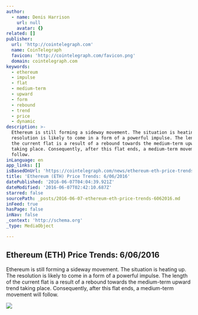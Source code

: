 ```yaml
---
author:
  - name: Denis Harrison
    url: null
    avatar: {}
related: []
publisher:
  url: 'http://cointelegraph.com'
  name: CoinTelegraph
  favicon: 'http://cointelegraph.com/favicon.png'
  domain: cointelegraph.com
keywords:
  - ethereum
  - impulse
  - flat
  - medium-term
  - upward
  - form
  - rebound
  - trend
  - price
  - dynamic
description: >-
  Ethereum is still forming a sideway movement. The situation is heating up. The
  resolution is likely to come in a form of a powerful impulse. The length of
  the current flat is a result of a rebound towards the medium-term upward trend
  taking place. Consequently, after this flat ends, a medium-term movement will
  follow.
inLanguage: en
app_links: []
isBasedOnUrl: 'https://cointelegraph.com/news/ethereum-eth-price-trends-6062016'
title: 'Ethereum (ETH) Price Trends: 6/06/2016'
datePublished: '2016-06-07T04:04:39.921Z'
dateModified: '2016-06-07T02:42:10.687Z'
starred: false
sourcePath: _posts/2016-06-07-ethereum-eth-price-trends-6062016.md
inFeed: true
hasPage: false
inNav: false
_context: 'http://schema.org'
_type: MediaObject

---
```

<article style=""><h1>Ethereum (ETH) Price Trends: 6/06/2016</h1><p>Ethereum is still forming a sideway movement. The situation is heating up. The resolution is likely to come in a form of a powerful impulse. The length of the current flat is a result of a rebound towards the medium-term upward trend taking place. Consequently, after this flat ends, a medium-term movement will follow.</p><img src="https://lh3.googleusercontent.com/gDITnlsESrheLUvADUKsKWC3Jj3oIrjeyE-7nTWIKkM2Ix7gHVPbjWxjOI9SZI0iKkrKRkGYwvGXfIzD0R_QHzMKS2wMqn8lgZX7j4H7nDqJ-npfjrTKVnyCx1T6sRoQ5935WiMg" /></article>